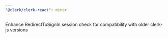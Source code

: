 ```yaml
---
"@clerk/clerk-react": minor
---
```


Enhance RedirectToSignIn session check for compatibility with older clerk-js versions
